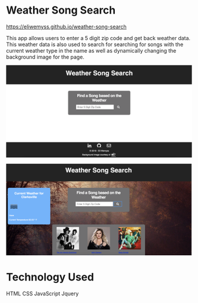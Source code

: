 # Weather Song Search

https://eliwemyss.github.io/weather-song-search


This app allows users to enter a 5 digit zip code and get back weather data. This weather data is also used to search for searching for songs with the current weather type in the name as well as dynamically changing the background image for the page. 


![](screenshots/screenshot1.png)

![](screenshots/screenshot2.png)



# Technology Used

HTML
CSS
JavaScript
Jquery
